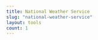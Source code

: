 ```yaml
---
title: National Weather Service
slug: "national-weather-service"
layout: tools
count: 1
---
```


   
